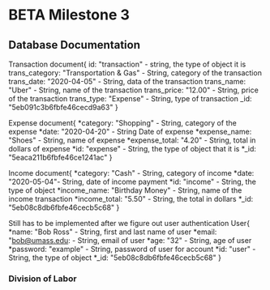 # BETA Milestone 3

## Database Documentation
Transaction document{
    id: "transaction" - string, the type of object it is
    trans_category: "Transportation & Gas" - String, category of the transaction
    trans_date: "2020-04-05" - String, data of the transaction
    trans_name: "Uber" - String, name of the transaction
    trans_price: "12.00" - String, price of the transaction
    trans_type: "Expense" - String, type of transaction
    _id: "5eb091c3b6fbfe46cecd9a63"
}

Expense document{
    *category: "Shopping" - String, category of the expense
    *date: "2020-04-20" - String Date of expense
    *expense_name: "Shoes" - String, name of expense
    *expense_total: "4.20" - String, total in dollars of expense
    *id: "expense" - String, the type of object that it is
    *_id: "5eaca211b6fbfe46ce1241ac"
}

Income document{
    *category: "Cash" - String, category of income
    *date: "2020-05-04"- String, date of income payment
    *id: "income" - String, the type of object
    *income_name: "Birthday Money" - String, name of the income transaction
    *income_total: "5.50" - String, the total in dollars
    *_id: "5eb08c8db6fbfe46cecb5c68"
}

Still has to be implemented after we figure out user authentication
User{
    *name: "Bob Ross" - String, first and last name of user
    *email: "bob@umass.edu: - String, email of user
    *age: "32" - String, age of user
    *password: "example" - String, password of user for account
    *id: "user" - String, the type of object
    *_id: "5eb08c8db6fbfe46cecb5c68"
}
### Division of Labor
